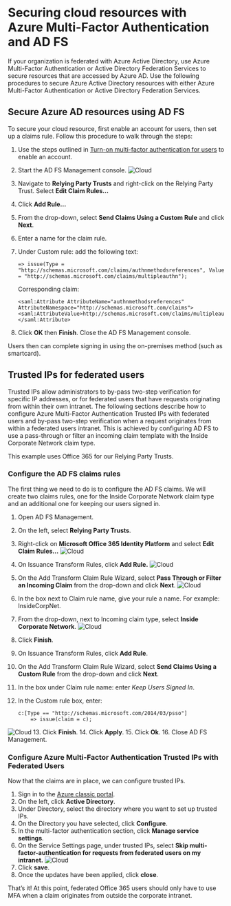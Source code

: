 <properties
    pageTitle="Secure cloud resources with Azure MFA and AD FS"
    description="This is the Azure Multi-Factor authentication page that describes how to get started with Azure MFA and AD FS in the cloud."
    services="multi-factor-authentication"
    documentationCenter=""
    authors="kgremban"
    manager="femila"
    editor="yossib"/>

<tags
    ms.service="multi-factor-authentication"
    ms.workload="identity"
    ms.tgt_pltfrm="na"
    ms.devlang="na"
    ms.topic="get-started-article"
    ms.date="10/14/2016"
    ms.author="kgremban"/>

# <a name="securing-cloud-resources-with-azure-multi-factor-authentication-and-ad-fs"></a>Securing cloud resources with Azure Multi-Factor Authentication and AD FS

If your organization is federated with Azure Active Directory, use Azure Multi-Factor Authentication or Active Directory Federation Services to secure resources that are accessed by Azure AD. Use the following procedures to secure Azure Active Directory resources with either Azure Multi-Factor Authentication or Active Directory Federation Services.

## <a name="secure-azure-ad-resources-using-ad-fs"></a>Secure Azure AD resources using AD FS

To secure your cloud resource, first enable an account for users, then set up a claims rule. Follow this procedure to walk through the steps:

1. Use the steps outlined in [Turn-on multi-factor authentication for users](active-directory/multi-factor-authentication-get-started-cloud.md#turn-on-multi-factor-authentication-for-users) to enable an account.
2. Start the AD FS Management console.
![Cloud](./media/multi-factor-authentication-get-started-adfs-cloud/adfs1.png)
3. Navigate to **Relying Party Trusts** and right-click on the Relying Party Trust. Select **Edit Claim Rules…**
4. Click **Add Rule…**
5. From the drop-down, select **Send Claims Using a Custom Rule** and click **Next**.
6. Enter a name for the claim rule.
7. Under Custom rule: add the following text:

    ```
    => issue(Type = "http://schemas.microsoft.com/claims/authnmethodsreferences", Value = "http://schemas.microsoft.com/claims/multipleauthn");
    ```

    Corresponding claim:

    ```
    <saml:Attribute AttributeName="authnmethodsreferences" AttributeNamespace="http://schemas.microsoft.com/claims">
    <saml:AttributeValue>http://schemas.microsoft.com/claims/multipleauthn</saml:AttributeValue>
    </saml:Attribute>
    ```

8. Click **OK** then **Finish**. Close the AD FS Management console.

Users then can complete signing in using the on-premises method (such as smartcard).

## <a name="trusted-ips-for-federated-users"></a>Trusted IPs for federated users
Trusted IPs allow administrators to by-pass two-step verification for specific IP addresses, or for federated users that have requests originating from within their own intranet. The following sections describe how to configure Azure Multi-Factor Authentication Trusted IPs with federated users and by-pass two-step verification when a request originates from within a federated users intranet. This is achieved by configuring AD FS to use a pass-through or filter an incoming claim template with the Inside Corporate Network claim type.

This example uses Office 365 for our Relying Party Trusts.

### <a name="configure-the-ad-fs-claims-rules"></a>Configure the AD FS claims rules

The first thing we need to do is to configure the AD FS claims. We will create two claims rules, one for the Inside Corporate Network claim type and an additional one for keeping our users signed in.

1. Open AD FS Management.
2. On the left, select **Relying Party Trusts**.
3. Right-click on **Microsoft Office 365 Identity Platform** and select **Edit Claim Rules…** 
![Cloud](./media/multi-factor-authentication-get-started-adfs-cloud/trustedip1.png)
4. On Issuance Transform Rules, click **Add Rule.** 
![Cloud](./media/multi-factor-authentication-get-started-adfs-cloud/trustedip2.png)
5. On the Add Transform Claim Rule Wizard, select **Pass Through or Filter an Incoming Claim** from the drop-down and click **Next**.
![Cloud](./media/multi-factor-authentication-get-started-adfs-cloud/trustedip3.png)
6. In the box next to Claim rule name, give your rule a name. For example: InsideCorpNet.
7. From the drop-down, next to Incoming claim type, select **Inside Corporate Network**.
![Cloud](./media/multi-factor-authentication-get-started-adfs-cloud/trustedip4.png)
8. Click **Finish**.
9. On Issuance Transform Rules, click **Add Rule**.
10. On the Add Transform Claim Rule Wizard, select **Send Claims Using a Custom Rule** from the drop-down and click **Next**.
11. In the box under Claim rule name: enter *Keep Users Signed In*.
12. In the Custom rule box, enter:

        c:[Type == "http://schemas.microsoft.com/2014/03/psso"]
            => issue(claim = c);
![Cloud](./media/multi-factor-authentication-get-started-adfs-cloud/trustedip5.png)
13. Click **Finish**.
14. Click **Apply**.
15. Click **Ok**.
16. Close AD FS Management.



### <a name="configure-azure-multi-factor-authentication-trusted-ips-with-federated-users"></a>Configure Azure Multi-Factor Authentication Trusted IPs with Federated Users
Now that the claims are in place, we can configure trusted IPs.

1. Sign in to the [Azure classic portal](https://manage.windowsazure.com).
2. On the left, click **Active Directory**.
3. Under Directory, select the directory where you want to set up trusted IPs.
4. On the Directory you have selected, click **Configure**.
5. In the multi-factor authentication section, click **Manage service settings**.
6. On the Service Settings page, under trusted IPs, select **Skip multi-factor-authentication for requests from federated users on my intranet.** 
![Cloud](./media/multi-factor-authentication-get-started-adfs-cloud/trustedip6.png)
7. Click **save**.
8. Once the updates have been applied, click **close**.


That’s it! At this point, federated Office 365 users should only have to use MFA when a claim originates from outside the corporate intranet.
